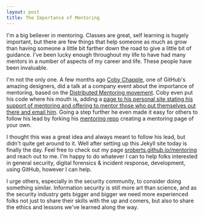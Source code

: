 ```yaml
---
layout: post
title: The Importance of Mentoring
---
```

I'm a big believer in mentoring. Classes are great, self learning is hugely important, but there are few things that help someone as much as grow than having someone a little bit farther down the road to give a little bit of guidance. I've been lucky enough throughout my life to have had many mentors in a number of aspects of my career and life. These people have been invaluable.

I'm not the only one. A few months ago [Coby Chapple](http://cobyism.com), one of GitHub's amazing designers, did a talk at a company event about the importance of mentoring, based on the [Distributed Mentoring movement](http://mentoring.is). Coby even put his code where his mouth is, adding a [page to his personal site stating his support of mentoring and offering to mentor those who put themselves out there and email him](http://cobyism.com/mentoring/). Going a step further he even made it easy for others to follow his lead by forking his [mentoring repo](https://github.com/cobyism/mentoring) creating a mentoring page of your own.

I thought this was a great idea and always meant to follow his lead, but didn't quite get around to it. Well after setting up this Jekyll site today is finally the day. Feel free to check out my page [sroberts.github.io/mentoring](http://sroberts.github.io/mentoring/) and reach out to me. I'm happy to do whatever I can to help folks interested in general security, digital forensics & incident response, development, using GitHub, however I can help.

I urge others, especially in the security community, to consider doing something similar. Information security is still more art than science, and as the security industry gets bigger and bigger we need more experienced folks not just to share their skills with the up and comers, but also to share the ethics and lessons we've learned along the way.